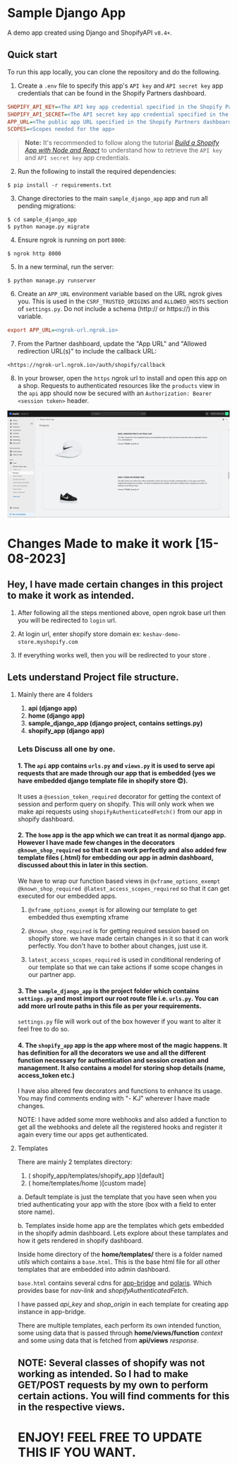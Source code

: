 # Sample Django App

A demo app created using Django and ShopifyAPI `v8.4+`.

## Quick start

To run this app locally, you can clone the repository and do the following.

1. Create a `.env` file to specify this app's `API key` and `API secret key` app credentials that can be found in the Shopify Partners dashboard.

```ini
SHOPIFY_API_KEY=<The API key app credential specified in the Shopify Partners dashboard>
SHOPIFY_API_SECRET=<The API secret key app credential specified in the Shopify Partners dashboard>
APP_URL=<The public app URL specified in the Shopify Partners dashboard>
SCOPES=<Scopes needed for the app>
```

> **Note:** It's recommended to follow along the tutorial _[Build a Shopify App with Node and React](https://shopify.dev/apps/getting-started/create#get-a-shopify-api-key)_ to understand how to retrieve the `API key` and `API secret key` app credentials.

2. Run the following to install the required dependencies:

```console
$ pip install -r requirements.txt
```

3. Change directories to the main `sample_django_app` app and run all pending migrations:

```console
$ cd sample_django_app
$ python manage.py migrate
```

4. Ensure ngrok is running on port `8000`:

```console
$ ngrok http 8000
```

5. In a new terminal, run the server:

```console
$ python manage.py runserver
```

6. Create an `APP_URL` environment variable based on the URL ngrok gives you. This is used in the `CSRF_TRUSTED_ORIGINS` and `ALLOWED_HOSTS` section of `settings.py`. Do not include a schema (http:// or https://) in this variable.

```ini
export APP_URL=<ngrok-url.ngrok.io>
```

7. From the Partner dashboard, update the "App URL" and "Allowed redirection URL(s)" to include the callback URL:

```
<https://ngrok-url.ngrok.io>/auth/shopify/callback
```

8. In your browser, open the `https` ngrok url to install and open this app on a shop. Requests to authenticated resources like the `products` view in the `api` app should now be secured with an `Authorization: Bearer <session token>` header.

![](docs/images/app.png)


# Changes Made to make it work [15-08-2023]

## Hey, I have made certain changes in this project to make it work as intended.

1. After following all the steps mentioned above, open ngrok base url then you will be redirected to `login` url.

2. At login url, enter shopify store domain ex: `keshav-demo-store.myshopify.com`

3. If everything works well, then you will be redirected to your store .

## Lets understand Project file structure.

1.  Mainly there are 4 folders
    1. **api (django app)**
    2. **home (django app)**
    3. **sample_django_app (django project, contains settings.py)**
    4. **shopify_app (django app)**

    ### Lets Discuss all one by one.

    #### 1. The `api` app contains `urls.py` and `views.py` it is used to serve api requests that are made through our app that is embedded (yes we have embedded django template file in shopify store 😊).

    It uses a `@session_token_required` decorator for getting the context of session and perform query on shopify. This will only work when we make api requests using `shopifyAuthenticatedFetch()` from our app in shopify dashboard.

    #### 2. The `home` app is the app which we can treat it as normal django app. However I have made few changes in the decorators `@known_shop_required` so that it can work perfectly and also added few template files (.html) for embedding our app in admin dashboard, discussed about this in later in this section.

    We have to wrap our function based views in `@xframe_options_exempt @known_shop_required @latest_access_scopes_required` so that it can get executed for our embedded apps.
    
    1. `@xframe_options_exempt` is for allowing our template to get embedded thus exempting xframe

    2. `@known_shop_required` is for getting required session based on shopify store. we have made certain changes in it so that it can work perfectly. You don't have to bother about changes, just use it.

    3. `latest_access_scopes_required` is used in conditional rendering of our template so that we can take actions if some scope changes in our partner app.

    #### 3. The `sample_django_app` is the project folder which contains `settings.py` and most import our root route file i.e. `urls.py`. You can add more url route paths in this file as per your requirements.

    `settings.py` file will work out of the box however if you want to alter it feel free to do so.

    #### 4. The `shopify_app` app is the app where most of the magic happens. It has definition for all the decorators we use and all the different function necessary for authentication and session creation and management. It also contains a model for storing shop details (name, access_token etc.)
    
    I have also altered few decorators and functions to enhance its usage. You may find comments ending with "- KJ" wherever I have made changes.

    NOTE: I have added some more webhooks and also added a function to get all the webhooks and delete all the registered hooks and register it again every time our apps get authenticated.

2. Templates

    There are mainly 2 templates directory:
    1. ( shopify_app/templates/shopify_app )[default]
    2. ( home/templates/home )[custom made]
    
    a. Default template is just the template that you have seen when you tried authenticating your app with the store (box with a field to enter store name).
    
    b. Templates inside home app are the templates which gets embedded in the shopify admin dashboard.
    Lets explore about these tamplates and how it gets rendered in shopify dashboard.

    Inside home directory of the **home/templates/** there is a folder named *utils* which contains a `base.html`. This is the base html file for all other templates that are embedded into admin dashboard.

    `base.html` contains several cdns for [app-bridge](https://shopify.dev/docs/api/app-bridge) and [polaris](https://polaris.shopify.com/). Which provides base for *nav-link* and *shopifyAuthenticatedFetch*.

    I have passed *api_key* and *shop_origin* in each template for creating app instance in app-bridge.

    There are multiple templates, each perform its own intended function, some using data that is passed through **home/views/function** *context* and some using data that is fetched from **api/views** *response*.

    ## NOTE: Several classes of shopify was not working as intended. So I had to make GET/POST requests by my own to perform certain actions. You will find comments for this in the respective views.

    # ENJOY! FEEL FREE TO UPDATE THIS IF YOU WANT.
